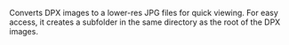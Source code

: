 Converts DPX images to a lower-res JPG files for quick viewing. For easy access, it creates a subfolder in the same directory as the root of the DPX images.
